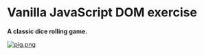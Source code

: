 # Vanilla JavaScript DOM exercise

**A classic dice rolling game.**  

[![pig.png](https://s11.postimg.org/m1mvqruer/pig.png)](https://postimg.org/image/u74xoxinj/)
